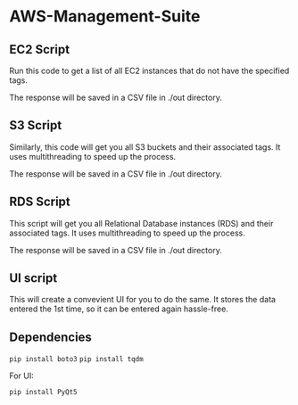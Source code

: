 # AWS-Management-Suite

## EC2 Script

Run this code to get a list of all EC2 instances that do not have the specified tags.

The response will be saved in a CSV file in ./out directory.

## S3 Script

Similarly, this code will get you all S3 buckets and their associated tags. It uses multithreading to speed up the process.

The response will be saved in a CSV file in ./out directory.

## RDS Script

This script will get you all Relational Database instances (RDS) and their associated tags. It uses multithreading to speed up the process.

The response will be saved in a CSV file in ./out directory.

## UI script

This will create a convevient UI for you to do the same. It stores the data entered the 1st time, so it can be entered again hassle-free.

## Dependencies

```pip install boto3```
```pip install tqdm```

For UI:

```pip install PyQt5```
